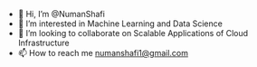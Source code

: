 - 👋 Hi, I’m @NumanShafi
- 👀 I’m interested in Machine Learning and Data Science
- 💞️ I’m looking to collaborate on Scalable Applications of Cloud Infrastructure
- 📫 How to reach me numanshafi1@gmail.com

<!---
NumanShafi786/NumanShafi786 is a ✨ special ✨ repository because its `README.md` (this file) appears on your GitHub profile.
You can click the Preview link to take a look at your changes.
--->

